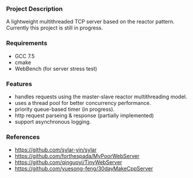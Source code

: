 ### Project Description

A lightweight multithreaded TCP server based on the reactor pattern. Currently this project is still in progress.


### Requirements
* GCC 7.5
* cmake
* WebBench (for server stress test)

### Features
* handles requests using the master-slave reactor multithreading model.
* uses a thread pool for better concurrency performance.
* priority queue-based timer (in progress).
* http request parseing & response (partially implemented)
* support asynchronous logging.


### References

* https://github.com/sylar-yin/sylar
* https://github.com/forthespada/MyPoorWebServer
* https://github.com/qinguoyi/TinyWebServer
* https://github.com/yuesong-feng/30dayMakeCppServer

